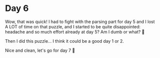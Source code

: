 # Day 6
Wow, that was quick! I had to fight with the parsing part for day 5 and I lost A LOT of time on that puzzle, and I started to be quite disappointed: headache and so much effort already at day 5? Am I dumb or what? 🥲

Then I did this puzzle... I think it could be a good day 1 or 2.

Nice and clean, let's go for day 7 💪